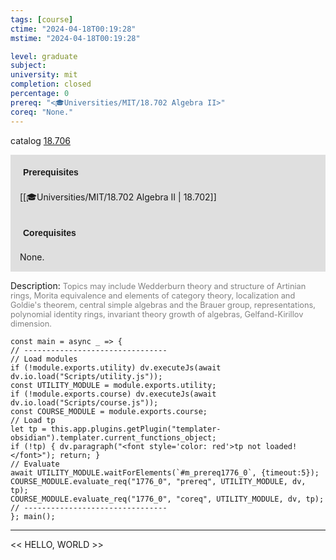 ```yaml
---
tags: [course]
ctime: "2024-04-18T00:19:28"
mstime: "2024-04-18T00:19:28"

level: graduate
subject: 
university: mit
completion: closed
percentage: 0
prereq: "<🎓Universities/MIT/18.702 Algebra II>"
coreq: "None."
---
```


catalog [18.706](http://student.mit.edu/catalog/m18b.html#18.706)

<span style="display: block; padding: 15px; background-color: rgb(100, 100, 100, 0.2);"><font id="m_prereq1776_0" style="display: block; font-family: Arial, sans-serif; font-weight: bold; padding: 5px">Prerequisites</font><br><span id="prereq1776_0">[[🎓Universities/MIT/18.702 Algebra II | 18.702]]</span></span>
<span style="display: block; padding: 15px; background-color: rgb(100, 100, 100, 0.2);"><font id="m_coreq1776_0" style="display: block; font-family: Arial, sans-serif; font-weight: bold; padding: 5px">Corequisites</font><br><span id="coreq1776_0">None.</span></span>

<font style="">Description:</font>
<font style="color: grey; font-size: 0.8rem;">Topics may include Wedderburn theory and structure of Artinian rings, Morita equivalence and elements of category theory, localization and Goldie's theorem, central simple algebras and the Brauer group, representations, polynomial identity rings, invariant theory growth of algebras, Gelfand-Kirillov dimension.</font>

```dataviewjs
const main = async _ => {
// --------------------------------
// Load modules
if (!module.exports.utility) dv.executeJs(await dv.io.load("Scripts/utility.js"));
const UTILITY_MODULE = module.exports.utility;
if (!module.exports.course) dv.executeJs(await dv.io.load("Scripts/course.js"));
const COURSE_MODULE = module.exports.course;
// Load tp
let tp = this.app.plugins.getPlugin("templater-obsidian").templater.current_functions_object;
if (!tp) { dv.paragraph("<font style='color: red'>tp not loaded!</font>"); return; }
// Evaluate
await UTILITY_MODULE.waitForElements(`#m_prereq1776_0`, {timeout:5});
COURSE_MODULE.evaluate_req("1776_0", "prereq", UTILITY_MODULE, dv, tp);
COURSE_MODULE.evaluate_req("1776_0", "coreq", UTILITY_MODULE, dv, tp);
// --------------------------------
}; main();
```

---

<< HELLO, WORLD >>
